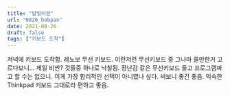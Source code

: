 ```yaml
---
title: "밥벌이판"
url: "0826_bobpan"
date: 2021-08-26
draft: false
tags: ["키보드 도착"]
---
```

저녁에 키보드 도착함. 레노보 무선 키보드. 이런저런 무선키보드 중 그나마 쓸만한거 고르다보니... 제일 비싼? 것들중 하나로 낙찰됨. 장난감 같은 무선키보드 들고 프로그램짜고 할 수는 없으니. 이게 가장 합리적인 선택이 아니였나 싶다. 써보니 좋긴 좋음. 익숙한 Thinkpad 키보드 그대로라 편하고 좋음. 
